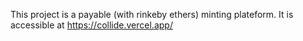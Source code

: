 This project is a payable (with rinkeby ethers)  minting plateform. 
It is accessible at https://collide.vercel.app/
